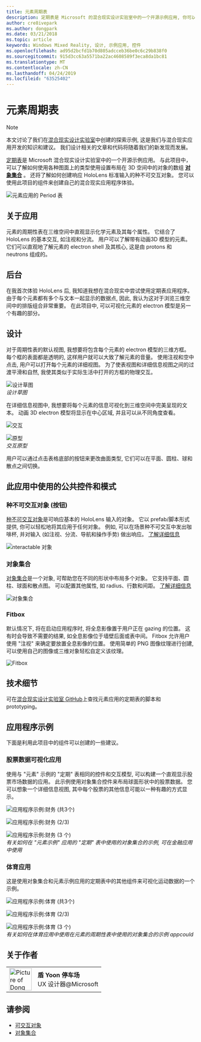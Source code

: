 ```yaml
---
title: 元素周期表
description: 定期表是 Microsoft 的混合现实设计实验室中的一个开源示例应用, 你可以在其中了解如何使用对象集合在三维空间中使用不同的表面类型布置对象数组。
author: cre8ivepark
ms.author: dongpark
ms.date: 03/21/2018
ms.topic: article
keywords: Windows Mixed Reality, 设计, 示例应用, 控件
ms.openlocfilehash: ad95d2bcfd1b70d805adcceb36be0c6c29b838f0
ms.sourcegitcommit: 915d3cc63a5571ba22ac4608589f3eca8da1bc81
ms.translationtype: MT
ms.contentlocale: zh-CN
ms.lasthandoff: 04/24/2019
ms.locfileid: "63525402"
---
```

# <a name="periodic-table-of-the-elements"></a>元素周期表

>[!NOTE]
>本文讨论了我们在[混合现实设计实验室](https://github.com/Microsoft/MRDesignLabs_Unity)中创建的探索示例, 这是我们与混合现实应用开发的知识和建议。 我们设计相关的文章和代码将随着我们的新发现而发展。

[定期表](https://github.com/Microsoft/MRDesignLabs_Unity_PeriodicTable)是 Microsoft 混合现实设计实验室中的一个开源示例应用。 与此项目中，可以了解如何使用各种图面上的类型使用设置布局在 3D 空间中的对象的数组 **[对象集合](object-collection.md)** 。 还将了解如何创建响应 HoloLens 标准输入的种不可交互对象。 您可以使用此项目的组件来创建自己的混合现实应用程序体验。

![元素应用的 Period 表](images/640px-periodictable-hero.jpg)

## <a name="about-the-app"></a>关于应用

元素的周期性表在三维空间中直观显示化学元素及其每个属性。 它结合了 HoloLens 的基本交互, 如注视和分流。 用户可以了解带有动画3D 模型的元素。 它们可以直观地了解元素的 electron shell 及其核心, 这是由 protons 和 neutrons 组成的。

## <a name="background"></a>后台

在我首次体验 HoloLens 后, 我知道我想在混合现实中尝试使用定期表应用程序。 由于每个元素都有多个与文本一起显示的数据点, 因此, 我认为这对于浏览三维空间中的排版组合非常重要。 在此项目中, 可以可视化元素的 electron 模型是另一个有趣的部分。

## <a name="design"></a>设计

对于周期性表的默认视图, 我想要将包含每个元素的 electron 模型的三维方框。 每个框的表面都是透明的, 这样用户就可以大致了解元素的音量。 使用注视和空中点击, 用户可以打开每个元素的详细视图。 为了使表视图和详细信息视图之间的过渡平滑和自然, 我使其类似于实际生活中打开的方框的物理交互。

![设计草图](images/640px-sketch20170406.jpg)<br>
*设计草图*

在详细信息视图中, 我想要将每个元素的信息可视化到三维空间中完美呈现的文本。 动画 3D electron 模型将显示在中心区域, 并且可以从不同角度查看。

![交互](images/640px-periodictable-interaction.jpg)

![原型](images/640px-periodictable-prototypes.jpg)<br>
*交互原型*

用户可以通过点击表格底部的按钮来更改曲面类型, 它们可以在平面、圆柱、球和散点之间切换。

## <a name="common-controls-and-patterns-used-in-this-app"></a>此应用中使用的公共控件和模式

### <a name="interactable-object-button"></a>种不可交互对象 (按钮)

[种不可交互对象](interactable-object.md)是可响应基本的 HoloLens 输入的对象。 它以 prefab/脚本形式提供, 你可以轻松地将其应用于任何对象。 例如, 可以在场景种不可交互中发出咖啡杯, 并对输入 (如注视、分流、导航和操作手势) 做出响应。 [了解详细信息](interactable-object.md)

![nteractable 对象](images/640px-periodictable-interactableobject.jpg)

### <a name="object-collection"></a>对象集合

[对象集合](object-collection.md)是一个对象, 可帮助您在不同的形状中布局多个对象。 它支持平面、圆柱、球面和散点图。 可以配置其他属性, 如 radius、行数和间距。 [了解详细信息](object-collection.md)

![对象集合](images/640px-periodictable-collections.jpg)

### <a name="fitbox"></a>Fitbox

默认情况下, 将在启动应用程序时, 将全息影像置于用户正在 gazing 的位置。 这有时会导致不需要的结果, 如全息影像位于墙壁后面或表中间。 Fitbox 允许用户使用 "注视" 来确定要放置全息影像的位置。 使用简单的 PNG 图像纹理进行创建, 可以使用自己的图像或三维对象轻松自定义该纹理。

![Fitbox](images/450px-periodictable-fitbox.jpg)

## <a name="technical-details"></a>技术细节

可在[混合现实设计实验室 GitHub](https://github.com/Microsoft/MRDesignLabs_Unity_PeriodicTable)上查找元素应用的定期表的脚本和 prototyping。

## <a name="application-examples"></a>应用程序示例

下面是利用此项目中的组件可以创建的一些建议。

### <a name="stock-data-visualization-app"></a>股票数据可视化应用

使用与 "元素" 示例的 "定期" 表相同的控件和交互模型, 可以构建一个直观显示股票市场数据的应用。 此示例使用对象集合控件来布局球面形状中的股票数据。 您可以想象一个详细信息视图, 其中每个股票的其他信息可能以一种有趣的方式显示。

![应用程序示例:财务 (共3个)](images/640px-periodictable-applicationexamples-finance1.jpg)

![应用程序示例:财务 (2/3)](images/640px-periodictable-applicationexamples-finance2.jpg)

![应用程序示例:财务 (3 个)](images/640px-periodictable-applicationexamples-finance3.jpg)<br>
*有关如何在 "元素示例" 应用的 "定期" 表中使用的对象集合的示例, 可在金融应用中使用*

### <a name="sports-app"></a>体育应用

这是使用对象集合和元素示例应用的定期表中的其他组件来可视化运动数据的一个示例。

![应用程序示例:体育 (共3个)](images/640px-periodictable-applicationexamples-sports0.jpg)

![应用程序示例:体育 (2/3)](images/640px-periodictable-applicationexamples-sports1.jpg)

![应用程序示例:体育 (3 个)](images/640px-periodictable-applicationexamples-sports3.jpg)<br>
*有关如何在体育应用中使用在元素的周期性表中使用的对象集合的示例 appcould*

## <a name="about-the-author"></a>关于作者

<table style="border-collapse:collapse" padding-left="0px">
<tr>
<td style="border-style: none" width="60px"><img alt="Picture of Dong Yoon Park" width="60" height="60" src="images/dongyoonpark.jpg"></td>
<td style="border-style: none"><b>盾 Yoon 停车场</b><br>UX 设计器@Microsoft</td>
</tr>
</table>

## <a name="see-also"></a>请参阅

* [可交互对象](interactable-object.md)
* [对象集合](object-collection.md)
